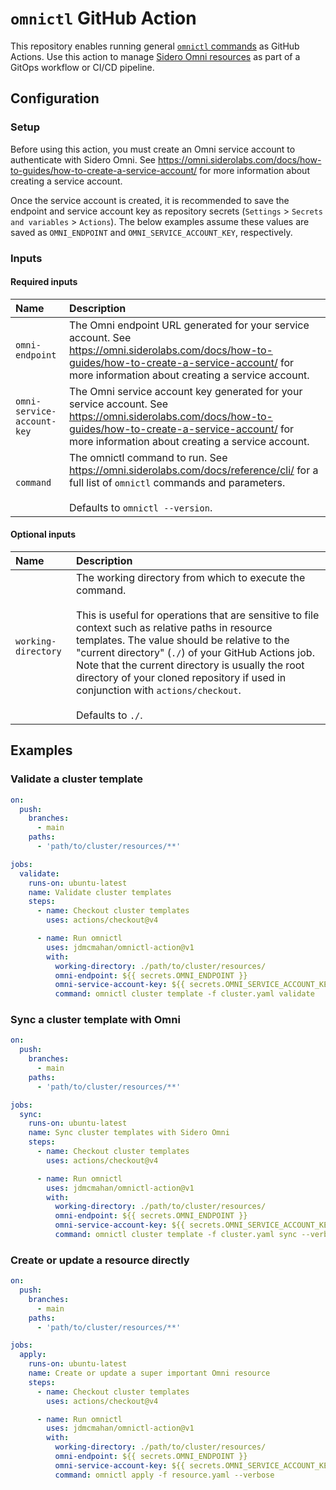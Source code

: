 # `omnictl` GitHub Action

This repository enables running general [`omnictl` commands](https://omni.siderolabs.com/docs/reference/cli/) as GitHub
Actions. Use this action to manage [Sidero Omni resources](https://omni.siderolabs.com/docs/reference/cluster-templates/)
as part of a GitOps workflow or CI/CD pipeline.

## Configuration

### Setup

Before using this action, you must create an Omni service account to authenticate with Sidero Omni.
See https://omni.siderolabs.com/docs/how-to-guides/how-to-create-a-service-account/ for more information about creating
a service account.

Once the service account is created, it is recommended to save the endpoint and service account key as repository
secrets (`Settings` > `Secrets and variables` > `Actions`). The below examples assume these values are saved
as `OMNI_ENDPOINT` and `OMNI_SERVICE_ACCOUNT_KEY`, respectively.

### Inputs

#### Required inputs

| Name                       | Description                                                                                                                                                                                                 |
|:---------------------------|:------------------------------------------------------------------------------------------------------------------------------------------------------------------------------------------------------------|
| `omni-endpoint`            | The Omni endpoint URL generated for your service account. See https://omni.siderolabs.com/docs/how-to-guides/how-to-create-a-service-account/ for more information about creating a service account.        |
| `omni-service-account-key` | The Omni service account key generated for your service account. See https://omni.siderolabs.com/docs/how-to-guides/how-to-create-a-service-account/ for more information about creating a service account. |
| `command`                  | The omnictl command to run. See https://omni.siderolabs.com/docs/reference/cli/ for a full list of `omnictl` commands and parameters.<br/><br/>Defaults to `omnictl --version`.                             |

#### Optional inputs

| Name                | Description                                                                                                                                                                                                                                                                                                                                                                                                                                    |
|:--------------------|:-----------------------------------------------------------------------------------------------------------------------------------------------------------------------------------------------------------------------------------------------------------------------------------------------------------------------------------------------------------------------------------------------------------------------------------------------|
| `working-directory` | The working directory from which to execute the command.<br/><br/>This is useful for operations that are sensitive to file context such as relative paths in resource templates. The value should be relative to the "current directory" (`./`) of your GitHub Actions job. Note that the current directory is usually the root directory of your cloned repository if used in conjunction with `actions/checkout`.<br/><br/>Defaults to `./`. |

## Examples

### Validate a cluster template

```yaml
on:
  push:
    branches:
      - main
    paths:
      - 'path/to/cluster/resources/**'

jobs:
  validate:
    runs-on: ubuntu-latest
    name: Validate cluster templates
    steps:
      - name: Checkout cluster templates
        uses: actions/checkout@v4

      - name: Run omnictl
        uses: jdmcmahan/omnictl-action@v1
        with:
          working-directory: ./path/to/cluster/resources/
          omni-endpoint: ${{ secrets.OMNI_ENDPOINT }}
          omni-service-account-key: ${{ secrets.OMNI_SERVICE_ACCOUNT_KEY }}
          command: omnictl cluster template -f cluster.yaml validate
```

### Sync a cluster template with Omni

```yaml
on:
  push:
    branches:
      - main
    paths:
      - 'path/to/cluster/resources/**'

jobs:
  sync:
    runs-on: ubuntu-latest
    name: Sync cluster templates with Sidero Omni
    steps:
      - name: Checkout cluster templates
        uses: actions/checkout@v4

      - name: Run omnictl
        uses: jdmcmahan/omnictl-action@v1
        with:
          working-directory: ./path/to/cluster/resources/
          omni-endpoint: ${{ secrets.OMNI_ENDPOINT }}
          omni-service-account-key: ${{ secrets.OMNI_SERVICE_ACCOUNT_KEY }}
          command: omnictl cluster template -f cluster.yaml sync --verbose
```

### Create or update a resource directly

```yaml
on:
  push:
    branches:
      - main
    paths:
      - 'path/to/cluster/resources/**'

jobs:
  apply:
    runs-on: ubuntu-latest
    name: Create or update a super important Omni resource
    steps:
      - name: Checkout cluster templates
        uses: actions/checkout@v4

      - name: Run omnictl
        uses: jdmcmahan/omnictl-action@v1
        with:
          working-directory: ./path/to/cluster/resources/
          omni-endpoint: ${{ secrets.OMNI_ENDPOINT }}
          omni-service-account-key: ${{ secrets.OMNI_SERVICE_ACCOUNT_KEY }}
          command: omnictl apply -f resource.yaml --verbose
```
